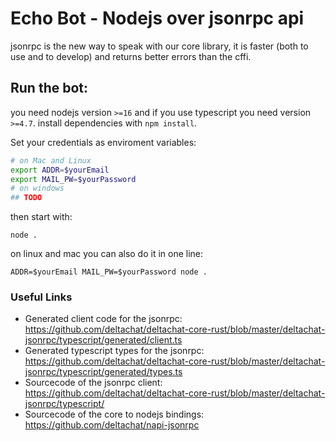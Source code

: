 # Echo Bot - Nodejs over jsonrpc api

jsonrpc is the new way to speak with our core library, it is faster (both to use and to develop) and returns better errors than the cffi.

## Run the bot:

you need nodejs version `>=16` and if you use typescript you need version `>=4.7`.
install dependencies with `npm install`.

Set your credentials as enviroment variables:

```sh
# on Mac and Linux
export ADDR=$yourEmail
export MAIL_PW=$yourPassword
# on windows
## TODO
```

then start with:

```
node .
```

on linux and mac you can also do it in one line:

```
ADDR=$yourEmail MAIL_PW=$yourPassword node .
```

### Useful Links

- Generated client code for the jsonrpc: https://github.com/deltachat/deltachat-core-rust/blob/master/deltachat-jsonrpc/typescript/generated/client.ts
- Generated typescript types for the jsonrpc: https://github.com/deltachat/deltachat-core-rust/blob/master/deltachat-jsonrpc/typescript/generated/types.ts
- Sourcecode of the jsonrpc client: https://github.com/deltachat/deltachat-core-rust/blob/master/deltachat-jsonrpc/typescript/
- Sourcecode of the core to nodejs bindings: https://github.com/deltachat/napi-jsonrpc
